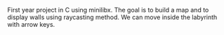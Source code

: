 First year project in C using minilibx.
The goal is to build a map and to display walls using raycasting method.
We can move inside the labyrinth with arrow keys.
